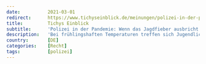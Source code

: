 ```yaml
---
date:          2021-03-01
redirect:      https://www.tichyseinblick.de/meinungen/polizei-in-der-pandemie-wenn-das-jagdfieber-ausbricht/
title:         Tichys Einblick
subtitle:      'Polizei in der Pandemie: Wenn das Jagdfieber ausbricht'
description:   'Bei frühlingshaften Temperaturen treffen sich Jugendliche in einem Park, sie stehen zusammen, trinken Alkohol und hören laute Musik. Ein alterstypisches Verhalten. Als die Polizei eintrifft, zerstreuen sie sich in alle Richtungen, einige werden jedoch gestellt, ihnen droht jetzt ein Bußgeld. Einer der Anwesenden hatte zuvor seine Freunde umarmt und abgeklatscht und soll geflüchtet sein, um'
country:       [DE]
categories:    [Recht]
tags:          [polizei]
---
```

